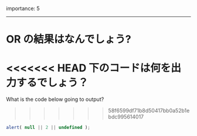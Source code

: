 importance: 5

---

# OR の結果はなんでしょう?

<<<<<<< HEAD
下のコードは何を出力するでしょう？
=======
What is the code below going to output?
>>>>>>> 58f6599df71b8d50417bb0a52b1ebdc995614017

```js
alert( null || 2 || undefined );
```
